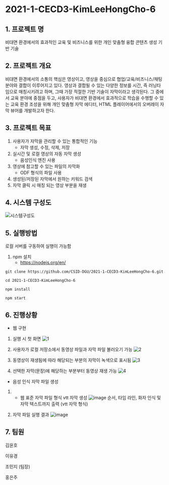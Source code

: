 # 2021-1-CECD3-KimLeeHongCho-6



## 1. 프로젝트 명
비대면 환경에서의 효과적인 교육 및 비즈니스를 위한 개인 맞춤형 융합 콘텐츠 생성 기반 기술



## 2. 프로젝트 개요
비대면 환경에서의 소통의 핵심은 영상이고, 영상을 중심으로 협업/교육/비즈니스/채팅 분야와 결합이 이루어지고 있다. 영상과 결합될 수 있는 다양한 정보를 시간, 즉 러닝타임으로 매칭시키려고 하며, 그때 가장 적절한 기반 기술이 자막이라고 생각된다. 그 중에서 교육 분야에 중점을 두고, 사용자가 비대면 환경에서 효과적으로 학습을 수행할 수 있는 교육 환경 조성을 위해 개인 맞춤형 자막 에디터, HTML 플레이어에서의 오버레이 자막 뷰어를 개발하고자 한다.



## 3. 프로젝트 목표
1. 사용자가 자막을 관리할 수 있는 통합적인 기능
   - 자막 생성, 수정, 삭제, 저장
2. 실시간 및 로컬 영상의 자동 자막 생성
   - 음성인식 엔진 사용
3. 영상에 참고할 수 있는 파일의 자막화
   - ODF 형식의 파일 사용
4. 생성된/저장된 자막에서 원하는 키워드 검색
5. 자막 클릭 시 매칭 되는 영상 부분을 재생



## 4. 시스템 구성도
![시스템구성도](https://user-images.githubusercontent.com/43579755/122647084-703ad680-d15d-11eb-94bb-a93360878478.PNG)



## 5. 실행방법
로컬 서버를 구동하여 실행이 가능함
   1) npm 설치
      - https://nodejs.org/en/
```
git clone https://github.com/CSID-DGU/2021-1-CECD3-KimLeeHongCho-6.git

cd 2021-1-CECD3-KimLeeHongCho-6

npm install

npm start
```



## 6. 진행상황

- 웹 구현
1) 실행 시 첫 화면
![1](https://user-images.githubusercontent.com/43579755/122676098-62498c00-d217-11eb-8605-8b367ac19337.PNG)


2) 사용자가 로컬 저장소에서 동영상 파일과 자막 파일 불러오기 가능
![2](https://user-images.githubusercontent.com/43579755/122676111-6ecde480-d217-11eb-8565-7f5fe3c1b052.PNG)


3) 동영상이 재생됨에 따라 해당되는 부분의 자막이 녹색으로 표시됨
![3](https://user-images.githubusercontent.com/43579755/122676135-8b6a1c80-d217-11eb-8806-98a84ff41e3c.gif)


4) 선택한 자막(문장)에 해당하는 부분부터 동영상 재생 가능
![4](https://user-images.githubusercontent.com/43579755/122699747-f56cdb00-d284-11eb-9e88-51d31827e968.gif)


- 음성 인식 자막 파일 생성

1) - 웹 표준 자막 파일 형식 vtt 자막 생성
![image](https://user-images.githubusercontent.com/62579567/122773103-02201c00-d2e3-11eb-99d8-6d47d1e8b0d7.png)
순서, 타임 라인, 화자 인식 및 자막 텍스트까지 출력 (vtt 자막 형식)

2) 자막 파일 실행 결과
![image](https://user-images.githubusercontent.com/62579567/122773441-53301000-d2e3-11eb-81a0-d92cc5ae873a.png)

## 7. 팀원
김윤호

이유경

조민지 (팀장)

홍은주
